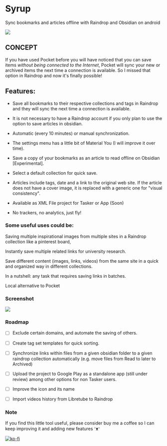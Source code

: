 # Syrup
Sync bookmarks and articles offline with Raindrop and Obsidian on android

![](https://storage.ko-fi.com/cdn/useruploads/display/e92813e3-9187-4821-a98e-07183d4ab20c_img_20230226_125846.png)

## CONCEPT

If you have used Pocket before you will have noticed that you can save items *without being connected to the Internet*, Pocket will sync your new or archived items the next time a connection is available. So I missed that option in Raindrop and now it's finally possible!

## Features:

* Save all bookmarks to their respective collections and tags in Raindrop and they will sync the next time a connection is available.

* It is not necessary to have a Raindrop account if you only plan to use the option to save articles in obsidian.

* Automatic (every 10 minutes) or manual synchronization.

* The settings menu has a little bit of Material You (I will improve it over time).

* Save a copy of your bookmarks as an article to read offline on Obsidian [Experimental].

* Select a default collection for quick save.

* Articles include tags, date and a link to the original web site. If the article does not have a cover image, it is replaced with a generic one for "visual consistency".

* Available as XML File project for Tasker or App (Soon)

* No trackers, no analytics, just fly!

### Some useful uses could be:

Saving multiple inspirational images from multiple sites in a Raindrop collection like a pinterest board,

Instantly save multiple related links for university research.

Save different content (images, links, videos) from the same site in a quick and organized way in different collections.

In a nutshell: any task that requires saving links in batches.

Local alternative to Pocket

### Screenshot

![](http://direct.safone.me/2027766/IMG_20230304_105648.png)

### Roadmap

- [ ]  Exclude certain domains, and automate the saving of others.

- [ ]  Create tag set templates for quick sorting.

- [ ]  Synchronize links within files from a given obsidian folder to a given raindrop collection automatically (e.g. move files from Read to later to Archived)

- [ ]  Upload the project to Google Play as a standalone app (still under review) among other options for non Tasker users.

- [ ]  Improve the icon and its name

- [ ]  Import videos history from Libretube to Raindrop

### Note

If you find this little tool useful, please consider buy me a coffee so I can keep improving it and adding new features ᵔᴥᵔ

[![ko-fi](https://ko-fi.com/img/githubbutton_sm.svg)](https://ko-fi.com/W7W349H97)

